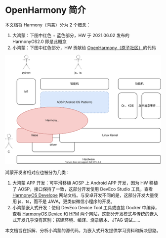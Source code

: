 # OpenHarmony 简介

本文档将 Harmony（鸿蒙）分为 2 个概念：

1. 大鸿蒙：下图中红色 + 蓝色部分，HW 于 2021.06.02 发布的 HarmonyOS2.0 即是此概念
2. 小鸿蒙：下图中红色部分，HW 贡献给 [OpenHarmony（原子社区）](https://gitee.com/openharmony)的代码

![](images/position.svg)

鸿蒙开发者相对应也被分为几类：

1. 大鸿蒙 APP 开发：可平滑移植 AOSP 上 Android APP 开发，因为 HW 移植了 AOSP，接口保持了一致，这部分开发使用 DevEco Studio 工具，查看 [HarmonyOS Develope](https://developer.harmonyos.com/cn/home/) 网站文档。与安卓开发不同的是，这部分开发大量使用 js、ts，而不是 JAVA，更类似微信小程序的开发。
2. 小鸿蒙嵌入式开发：使用 DevEco Device Tool 工具或直接 Docker 中编译，查看 [HarmonyOS Device](https://device.harmonyos.com/cn/home) 和 [HPM](https://hpm.harmonyos.com/#/cn/home) 两个网站，这部分开发模式与传统的嵌入式开发几乎没有区别：搭建环境、编译、烧录版本、JTAG 调试……

本文档旨在拆解、分析小鸿蒙的源代码，为嵌入式开发提供学习资料和解决思路。
